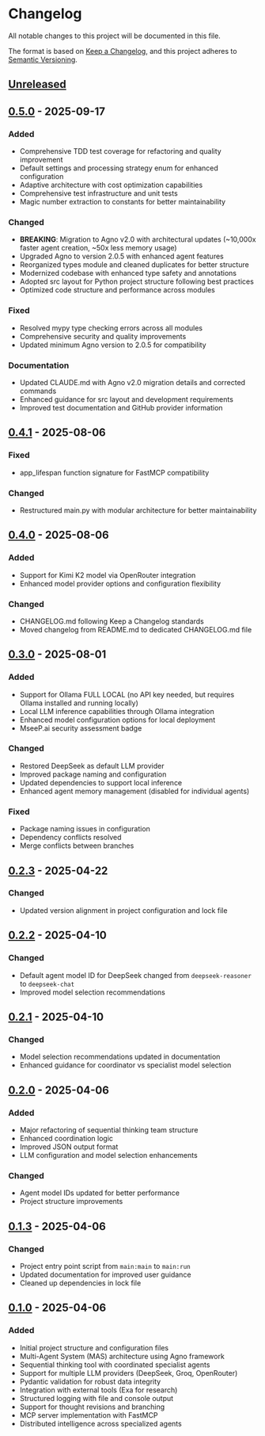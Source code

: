 # Changelog

All notable changes to this project will be documented in this file.

The format is based on [Keep a Changelog](https://keepachangelog.com/en/1.1.0/),
and this project adheres to [Semantic Versioning](https://semver.org/spec/v2.0.0.html).

## [Unreleased]

## [0.5.0] - 2025-09-17

### Added
- Comprehensive TDD test coverage for refactoring and quality improvement
- Default settings and processing strategy enum for enhanced configuration
- Adaptive architecture with cost optimization capabilities
- Comprehensive test infrastructure and unit tests
- Magic number extraction to constants for better maintainability

### Changed
- **BREAKING**: Migration to Agno v2.0 with architectural updates (~10,000x faster agent creation, ~50x less memory usage)
- Upgraded Agno to version 2.0.5 with enhanced agent features
- Reorganized types module and cleaned duplicates for better structure
- Modernized codebase with enhanced type safety and annotations
- Adopted src layout for Python project structure following best practices
- Optimized code structure and performance across modules

### Fixed
- Resolved mypy type checking errors across all modules
- Comprehensive security and quality improvements
- Updated minimum Agno version to 2.0.5 for compatibility

### Documentation
- Updated CLAUDE.md with Agno v2.0 migration details and corrected commands
- Enhanced guidance for src layout and development requirements
- Improved test documentation and GitHub provider information

## [0.4.1] - 2025-08-06

### Fixed
- app_lifespan function signature for FastMCP compatibility

### Changed
- Restructured main.py with modular architecture for better maintainability

## [0.4.0] - 2025-08-06

### Added
- Support for Kimi K2 model via OpenRouter integration
- Enhanced model provider options and configuration flexibility

### Changed
- CHANGELOG.md following Keep a Changelog standards
- Moved changelog from README.md to dedicated CHANGELOG.md file

## [0.3.0] - 2025-08-01

### Added
- Support for Ollama FULL LOCAL (no API key needed, but requires Ollama installed and running locally)
- Local LLM inference capabilities through Ollama integration
- Enhanced model configuration options for local deployment
- MseeP.ai security assessment badge

### Changed
- Restored DeepSeek as default LLM provider
- Improved package naming and configuration
- Updated dependencies to support local inference
- Enhanced agent memory management (disabled for individual agents)

### Fixed
- Package naming issues in configuration
- Dependency conflicts resolved
- Merge conflicts between branches

## [0.2.3] - 2025-04-22

### Changed
- Updated version alignment in project configuration and lock file

## [0.2.2] - 2025-04-10

### Changed
- Default agent model ID for DeepSeek changed from `deepseek-reasoner` to `deepseek-chat`
- Improved model selection recommendations

## [0.2.1] - 2025-04-10

### Changed
- Model selection recommendations updated in documentation
- Enhanced guidance for coordinator vs specialist model selection

## [0.2.0] - 2025-04-06

### Added
- Major refactoring of sequential thinking team structure
- Enhanced coordination logic
- Improved JSON output format
- LLM configuration and model selection enhancements

### Changed
- Agent model IDs updated for better performance
- Project structure improvements

## [0.1.3] - 2025-04-06

### Changed
- Project entry point script from `main:main` to `main:run`
- Updated documentation for improved user guidance
- Cleaned up dependencies in lock file

## [0.1.0] - 2025-04-06

### Added
- Initial project structure and configuration files
- Multi-Agent System (MAS) architecture using Agno framework
- Sequential thinking tool with coordinated specialist agents
- Support for multiple LLM providers (DeepSeek, Groq, OpenRouter)
- Pydantic validation for robust data integrity
- Integration with external tools (Exa for research)
- Structured logging with file and console output
- Support for thought revisions and branching
- MCP server implementation with FastMCP
- Distributed intelligence across specialized agents

[Unreleased]: https://github.com/FradSer/mcp-server-mas-sequential-thinking/compare/v0.5.0...HEAD
[0.5.0]: https://github.com/FradSer/mcp-server-mas-sequential-thinking/compare/v0.4.1...v0.5.0
[0.4.1]: https://github.com/FradSer/mcp-server-mas-sequential-thinking/compare/v0.4.0...v0.4.1
[0.4.0]: https://github.com/FradSer/mcp-server-mas-sequential-thinking/compare/v0.3.0...v0.4.0
[0.3.0]: https://github.com/FradSer/mcp-server-mas-sequential-thinking/compare/v0.2.3...v0.3.0
[0.2.3]: https://github.com/FradSer/mcp-server-mas-sequential-thinking/compare/v0.2.2...v0.2.3
[0.2.2]: https://github.com/FradSer/mcp-server-mas-sequential-thinking/compare/v0.2.1...v0.2.2
[0.2.1]: https://github.com/FradSer/mcp-server-mas-sequential-thinking/compare/v0.2.0...v0.2.1
[0.2.0]: https://github.com/FradSer/mcp-server-mas-sequential-thinking/compare/v0.1.3...v0.2.0
[0.1.3]: https://github.com/FradSer/mcp-server-mas-sequential-thinking/compare/v0.1.0...v0.1.3
[0.1.0]: https://github.com/FradSer/mcp-server-mas-sequential-thinking/releases/tag/v0.1.0